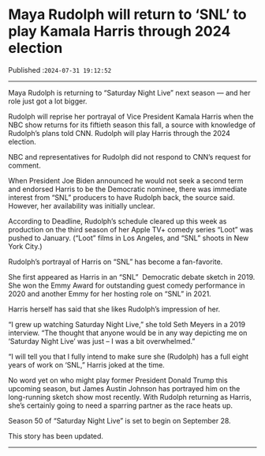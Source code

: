 # Maya Rudolph will return to ‘SNL’ to play Kamala Harris through 2024 election

Published :`2024-07-31 19:12:52`

---

Maya Rudolph is returning to “Saturday Night Live” next season — and her role just got a lot bigger.

Rudolph will reprise her portrayal of Vice President Kamala Harris when the NBC show returns for its fiftieth season this fall, a source with knowledge of Rudolph’s plans told CNN. Rudolph will play Harris through the 2024 election.

NBC and representatives for Rudolph did not respond to CNN’s request for comment.

When President Joe Biden announced he would not seek a second term and endorsed Harris to be the Democratic nominee, there was immediate interest from “SNL” producers to have Rudolph back, the source said. However, her availability was initially unclear.

According to Deadline, Rudolph’s schedule cleared up this week as production on the third season of her Apple TV+ comedy series “Loot” was pushed to January. (“Loot” films in Los Angeles, and “SNL” shoots in New York City.)

Rudolph’s portrayal of Harris on “SNL” has become a fan-favorite.

She first appeared as Harris in an “SNL”  Democratic debate sketch in 2019. She won the Emmy Award for outstanding guest comedy performance in 2020 and another Emmy for her hosting role on “SNL” in 2021.

Harris herself has said that she likes Rudolph’s impression of her.

“I grew up watching Saturday Night Live,” she told Seth Meyers in a 2019 interview. “The thought that anyone would be in any way depicting me on ‘Saturday Night Live’ was just – I was a bit overwhelmed.”

“I will tell you that I fully intend to make sure she (Rudolph) has a full eight years of work on ‘SNL,” Harris joked at the time.

No word yet on who might play former President Donald Trump this upcoming season, but James Austin Johnson has portrayed him on the long-running sketch show most recently. With Rudolph returning as Harris, she’s certainly going to need a sparring partner as the race heats up.

Season 50 of “Saturday Night Live” is set to begin on September 28.

This story has been updated.

---

